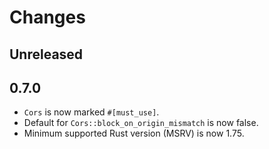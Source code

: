 # Changes

## Unreleased

## 0.7.0

- `Cors` is now marked `#[must_use]`.
- Default for `Cors::block_on_origin_mismatch` is now false.
- Minimum supported Rust version (MSRV) is now 1.75.
